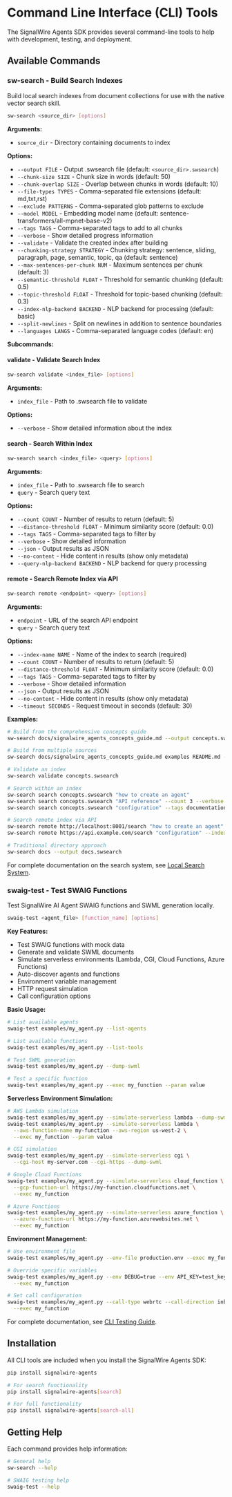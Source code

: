 # Command Line Interface (CLI) Tools

The SignalWire Agents SDK provides several command-line tools to help with development, testing, and deployment.

## Available Commands

### sw-search - Build Search Indexes

Build local search indexes from document collections for use with the native vector search skill.

```bash
sw-search <source_dir> [options]
```

**Arguments:**
- `source_dir` - Directory containing documents to index

**Options:**
- `--output FILE` - Output .swsearch file (default: `<source_dir>.swsearch`)
- `--chunk-size SIZE` - Chunk size in words (default: 50)
- `--chunk-overlap SIZE` - Overlap between chunks in words (default: 10)
- `--file-types TYPES` - Comma-separated file extensions (default: md,txt,rst)
- `--exclude PATTERNS` - Comma-separated glob patterns to exclude
- `--model MODEL` - Embedding model name (default: sentence-transformers/all-mpnet-base-v2)
- `--tags TAGS` - Comma-separated tags to add to all chunks
- `--verbose` - Show detailed progress information
- `--validate` - Validate the created index after building
- `--chunking-strategy STRATEGY` - Chunking strategy: sentence, sliding, paragraph, page, semantic, topic, qa (default: sentence)
- `--max-sentences-per-chunk NUM` - Maximum sentences per chunk (default: 3)
- `--semantic-threshold FLOAT` - Threshold for semantic chunking (default: 0.5)
- `--topic-threshold FLOAT` - Threshold for topic-based chunking (default: 0.3)
- `--index-nlp-backend BACKEND` - NLP backend for processing (default: basic)
- `--split-newlines` - Split on newlines in addition to sentence boundaries
- `--languages LANGS` - Comma-separated language codes (default: en)

**Subcommands:**

#### validate - Validate Search Index

```bash
sw-search validate <index_file> [options]
```

**Arguments:**
- `index_file` - Path to .swsearch file to validate

**Options:**
- `--verbose` - Show detailed information about the index

#### search - Search Within Index

```bash
sw-search search <index_file> <query> [options]
```

**Arguments:**
- `index_file` - Path to .swsearch file to search
- `query` - Search query text

**Options:**
- `--count COUNT` - Number of results to return (default: 5)
- `--distance-threshold FLOAT` - Minimum similarity score (default: 0.0)
- `--tags TAGS` - Comma-separated tags to filter by
- `--verbose` - Show detailed information
- `--json` - Output results as JSON
- `--no-content` - Hide content in results (show only metadata)
- `--query-nlp-backend BACKEND` - NLP backend for query processing

#### remote - Search Remote Index via API

```bash
sw-search remote <endpoint> <query> [options]
```

**Arguments:**
- `endpoint` - URL of the search API endpoint
- `query` - Search query text

**Options:**
- `--index-name NAME` - Name of the index to search (required)
- `--count COUNT` - Number of results to return (default: 5)
- `--distance-threshold FLOAT` - Minimum similarity score (default: 0.0)
- `--tags TAGS` - Comma-separated tags to filter by
- `--verbose` - Show detailed information
- `--json` - Output results as JSON
- `--no-content` - Hide content in results (show only metadata)
- `--timeout SECONDS` - Request timeout in seconds (default: 30)

**Examples:**

```bash
# Build from the comprehensive concepts guide
sw-search docs/signalwire_agents_concepts_guide.md --output concepts.swsearch

# Build from multiple sources
sw-search docs/signalwire_agents_concepts_guide.md examples README.md --output comprehensive.swsearch

# Validate an index
sw-search validate concepts.swsearch

# Search within an index  
sw-search search concepts.swsearch "how to create an agent"
sw-search search concepts.swsearch "API reference" --count 3 --verbose
sw-search search concepts.swsearch "configuration" --tags documentation --json

# Search remote index via API
sw-search remote http://localhost:8001/search "how to create an agent" --index-name docs
sw-search remote https://api.example.com/search "configuration" --index-name docs --count 3 --json

# Traditional directory approach
sw-search docs --output docs.swsearch
```

For complete documentation on the search system, see [Local Search System](search-system.md).

### swaig-test - Test SWAIG Functions

Test SignalWire AI Agent SWAIG functions and SWML generation locally.

```bash
swaig-test <agent_file> [function_name] [options]
```

**Key Features:**
- Test SWAIG functions with mock data
- Generate and validate SWML documents
- Simulate serverless environments (Lambda, CGI, Cloud Functions, Azure Functions)
- Auto-discover agents and functions
- Environment variable management
- HTTP request simulation
- Call configuration options

**Basic Usage:**

```bash
# List available agents
swaig-test examples/my_agent.py --list-agents

# List available functions
swaig-test examples/my_agent.py --list-tools

# Test SWML generation
swaig-test examples/my_agent.py --dump-swml

# Test a specific function
swaig-test examples/my_agent.py --exec my_function --param value
```

**Serverless Environment Simulation:**

```bash
# AWS Lambda simulation
swaig-test examples/my_agent.py --simulate-serverless lambda --dump-swml
swaig-test examples/my_agent.py --simulate-serverless lambda \
  --aws-function-name my-function --aws-region us-west-2 \
  --exec my_function --param value

# CGI simulation
swaig-test examples/my_agent.py --simulate-serverless cgi \
  --cgi-host my-server.com --cgi-https --dump-swml

# Google Cloud Functions
swaig-test examples/my_agent.py --simulate-serverless cloud_function \
  --gcp-function-url https://my-function.cloudfunctions.net \
  --exec my_function

# Azure Functions
swaig-test examples/my_agent.py --simulate-serverless azure_function \
  --azure-function-url https://my-function.azurewebsites.net \
  --exec my_function
```

**Environment Management:**

```bash
# Use environment file
swaig-test examples/my_agent.py --env-file production.env --exec my_function

# Override specific variables
swaig-test examples/my_agent.py --env DEBUG=true --env API_KEY=test_key \
  --exec my_function

# Set call configuration
swaig-test examples/my_agent.py --call-type webrtc --call-direction inbound \
  --exec my_function
```

For complete documentation, see [CLI Testing Guide](cli_testing_guide.md).

## Installation

All CLI tools are included when you install the SignalWire Agents SDK:

```bash
pip install signalwire-agents

# For search functionality
pip install signalwire-agents[search]

# For full functionality
pip install signalwire-agents[search-all]
```

## Getting Help

Each command provides help information:

```bash
# General help
sw-search --help

# SWAIG testing help
swaig-test --help
``` 